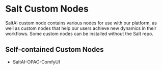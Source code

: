 # Salt Custom Nodes

SaltAI custom node contains various nodes for use with our platform, as well as custom nodes that help our users achieve new dynamics in their workflows. Some custom nodes can be installed without the Salt repo.

## Self-contained Custom Nodes
 - SaltAI-OPAC-ComfyUI
